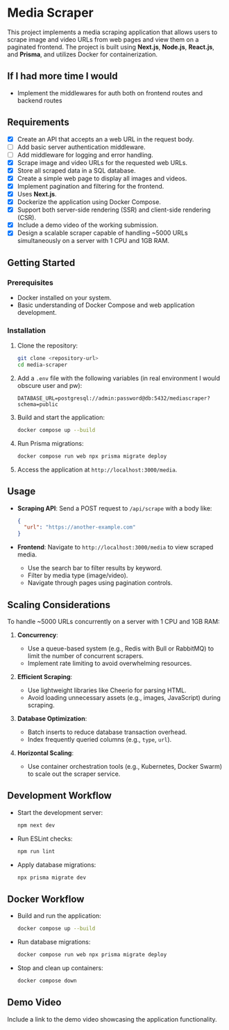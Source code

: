 # Media Scraper

This project implements a media scraping application that allows users to scrape image and video URLs from web pages and view them on a paginated frontend. The project is built using **Next.js**, **Node.js**, **React.js**, and **Prisma**, and utilizes Docker for containerization.

## If I had more time I would

- Implement the middlewares for auth both on frontend routes and backend routes

## Requirements

- [x] Create an API that accepts an a web URL in the request body.
- [ ] Add basic server authentication middleware.
- [ ] Add middleware for logging and error handling.
- [x] Scrape image and video URLs for the requested web URLs.
- [x] Store all scraped data in a SQL database.
- [x] Create a simple web page to display all images and videos.
- [x] Implement pagination and filtering for the frontend.
- [x] Uses **Next.js**.
- [x] Dockerize the application using Docker Compose.
- [x] Support both server-side rendering (SSR) and client-side rendering (CSR).
- [x] Include a demo video of the working submission.
- [x] Design a scalable scraper capable of handling ~5000 URLs simultaneously on a server with 1 CPU and 1GB RAM.

## Getting Started

### Prerequisites

- Docker installed on your system.
- Basic understanding of Docker Compose and web application development.

### Installation

1. Clone the repository:

   ```bash
   git clone <repository-url>
   cd media-scraper
   ```

2. Add a `.env` file with the following variables (in real environment I would obscure user and pw):

   ```env
   DATABASE_URL=postgresql://admin:password@db:5432/mediascraper?schema=public
   ```

3. Build and start the application:

   ```bash
   docker compose up --build
   ```

4. Run Prisma migrations:

   ```bash
   docker compose run web npx prisma migrate deploy
   ```

5. Access the application at `http://localhost:3000/media`.

## Usage

- **Scraping API**: Send a POST request to `/api/scrape` with a body like:

  ```json
  {
    "url": "https://another-example.com"
  }
  ```

- **Frontend**: Navigate to `http://localhost:3000/media` to view scraped media.
  - Use the search bar to filter results by keyword.
  - Filter by media type (image/video).
  - Navigate through pages using pagination controls.

## Scaling Considerations

To handle ~5000 URLs concurrently on a server with 1 CPU and 1GB RAM:

1. **Concurrency**:

   - Use a queue-based system (e.g., Redis with Bull or RabbitMQ) to limit the number of concurrent scrapers.
   - Implement rate limiting to avoid overwhelming resources.

2. **Efficient Scraping**:

   - Use lightweight libraries like Cheerio for parsing HTML.
   - Avoid loading unnecessary assets (e.g., images, JavaScript) during scraping.

3. **Database Optimization**:

   - Batch inserts to reduce database transaction overhead.
   - Index frequently queried columns (e.g., `type`, `url`).

4. **Horizontal Scaling**:
   - Use container orchestration tools (e.g., Kubernetes, Docker Swarm) to scale out the scraper service.

## Development Workflow

- Start the development server:

  ```bash
  npm next dev
  ```

- Run ESLint checks:

  ```bash
  npm run lint
  ```

- Apply database migrations:
  ```bash
  npx prisma migrate dev
  ```

## Docker Workflow

- Build and run the application:

  ```bash
  docker compose up --build
  ```

- Run database migrations:

  ```bash
  docker compose run web npx prisma migrate deploy
  ```

- Stop and clean up containers:
  ```bash
  docker compose down
  ```

## Demo Video

Include a link to the demo video showcasing the application functionality.
